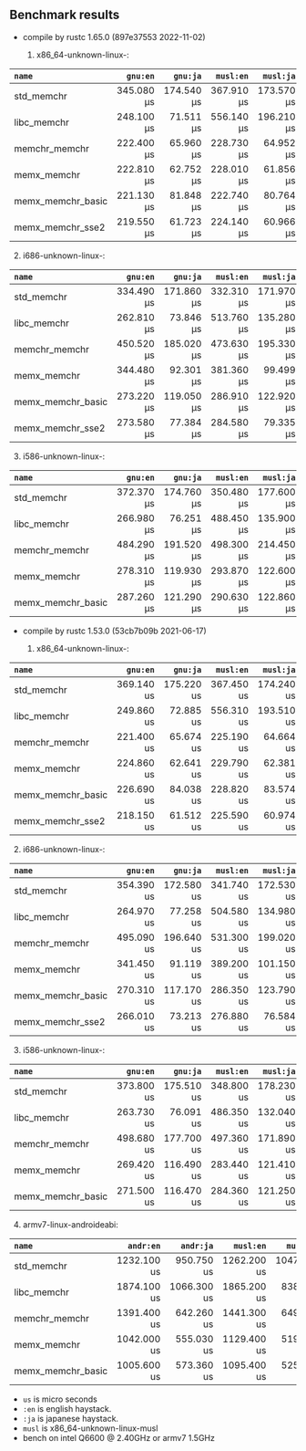 ## Benchmark results

- compile by rustc 1.65.0 (897e37553 2022-11-02)

  1. x86_64-unknown-linux-:

|         `name`          |  `gnu:en`   |  `gnu:ja`   |  `musl:en`  |  `musl:ja`  |
|:------------------------|------------:|------------:|------------:|------------:|
| std_memchr              |  345.080 µs |  174.540 µs |  367.910 µs |  173.570 µs |
| libc_memchr             |  248.100 µs |   71.511 µs |  556.140 µs |  196.210 µs |
| memchr_memchr           |  222.400 µs |   65.960 µs |  228.730 µs |   64.952 µs |
| memx_memchr             |  222.810 µs |   62.752 µs |  228.010 µs |   61.856 µs |
| memx_memchr_basic       |  221.130 µs |   81.848 µs |  222.740 µs |   80.764 µs |
| memx_memchr_sse2        |  219.550 µs |   61.723 µs |  224.140 µs |   60.966 µs |

  2. i686-unknown-linux-:

|         `name`          |  `gnu:en`   |  `gnu:ja`   |  `musl:en`  |  `musl:ja`  |
|:------------------------|------------:|------------:|------------:|------------:|
| std_memchr              |  334.490 µs |  171.860 µs |  332.310 µs |  171.970 µs |
| libc_memchr             |  262.810 µs |   73.846 µs |  513.760 µs |  135.280 µs |
| memchr_memchr           |  450.520 µs |  185.020 µs |  473.630 µs |  195.330 µs |
| memx_memchr             |  344.480 µs |   92.301 µs |  381.360 µs |   99.499 µs |
| memx_memchr_basic       |  273.220 µs |  119.050 µs |  286.910 µs |  122.920 µs |
| memx_memchr_sse2        |  273.580 µs |   77.384 µs |  284.580 µs |   79.335 µs |

  3. i586-unknown-linux-:

|         `name`          |  `gnu:en`   |  `gnu:ja`   |  `musl:en`  |  `musl:ja`  |
|:------------------------|------------:|------------:|------------:|------------:|
| std_memchr              |  372.370 µs |  174.760 µs |  350.480 µs |  177.600 µs |
| libc_memchr             |  266.980 µs |   76.251 µs |  488.450 µs |  135.900 µs |
| memchr_memchr           |  484.290 µs |  191.520 µs |  498.300 µs |  214.450 µs |
| memx_memchr             |  278.310 µs |  119.930 µs |  293.870 µs |  122.600 µs |
| memx_memchr_basic       |  287.260 µs |  121.290 µs |  290.630 µs |  122.860 µs |


- compile by rustc 1.53.0 (53cb7b09b 2021-06-17)

  1. x86_64-unknown-linux-:

|         `name`          |  `gnu:en`   |  `gnu:ja`   |  `musl:en`  |  `musl:ja`  |
|:------------------------|------------:|------------:|------------:|------------:|
| std_memchr              |  369.140 us |  175.220 us |  367.450 us |  174.240 us |
| libc_memchr             |  249.860 us |   72.885 us |  556.310 us |  193.510 us |
| memchr_memchr           |  221.400 us |   65.674 us |  225.190 us |   64.664 us |
| memx_memchr             |  224.860 us |   62.641 us |  229.790 us |   62.381 us |
| memx_memchr_basic       |  226.690 us |   84.038 us |  228.820 us |   83.574 us |
| memx_memchr_sse2        |  218.150 us |   61.512 us |  225.590 us |   60.974 us |

  2. i686-unknown-linux-:

|         `name`          |  `gnu:en`   |  `gnu:ja`   |  `musl:en`  |  `musl:ja`  |
|:------------------------|------------:|------------:|------------:|------------:|
| std_memchr              |  354.390 us |  172.580 us |  341.740 us |  172.530 us |
| libc_memchr             |  264.970 us |   77.258 us |  504.580 us |  134.980 us |
| memchr_memchr           |  495.090 us |  196.640 us |  531.300 us |  199.020 us |
| memx_memchr             |  341.450 us |   91.119 us |  389.200 us |  101.150 us |
| memx_memchr_basic       |  270.310 us |  117.170 us |  286.350 us |  123.790 us |
| memx_memchr_sse2        |  266.010 us |   73.213 us |  276.880 us |   76.584 us |

  3. i586-unknown-linux-:

|         `name`          |  `gnu:en`   |  `gnu:ja`   |  `musl:en`  |  `musl:ja`  |
|:------------------------|------------:|------------:|------------:|------------:|
| std_memchr              |  373.800 us |  175.510 us |  348.800 us |  178.230 us |
| libc_memchr             |  263.730 us |   76.091 us |  486.350 us |  132.040 us |
| memchr_memchr           |  498.680 us |  177.700 us |  497.360 us |  171.890 us |
| memx_memchr             |  269.420 us |  116.490 us |  283.440 us |  121.410 us |
| memx_memchr_basic       |  271.500 us |  116.470 us |  284.360 us |  121.250 us |

  4. armv7-linux-androideabi:

|         `name`          |  `andr:en`  |  `andr:ja`  |  `musl:en`  |  `musl:ja`  |
|:------------------------|------------:|------------:|------------:|------------:|
| std_memchr              | 1232.100 us |  950.750 us | 1262.200 us | 1047.500 us |
| libc_memchr             | 1874.100 us | 1066.300 us | 1865.200 us |  838.210 us |
| memchr_memchr           | 1391.400 us |  642.260 us | 1441.300 us |  649.600 us |
| memx_memchr             | 1042.000 us |  555.030 us | 1129.400 us |  519.740 us |
| memx_memchr_basic       | 1005.600 us |  573.360 us | 1095.400 us |  525.020 us |

- `us` is micro seconds
- `:en` is english haystack.
- `:ja` is japanese haystack.
- `musl` is x86_64-unknown-linux-musl
- bench on intel Q6600 @ 2.40GHz or armv7 1.5GHz
